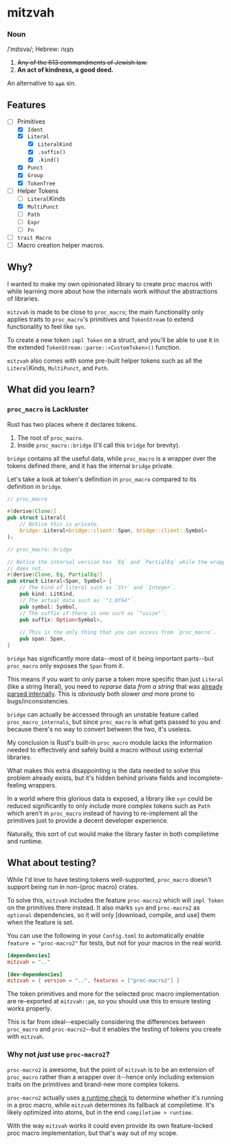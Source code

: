 # mitzvah

### Noun

/ˈmɪtsvə/; Hebrew: מִצְוָה

1. ~~Any of the 613 commandments of Jewish law.~~
2. **An act of kindness, a good deed.**

An alternative to ~~`syn`~~ sin.

## Features

- [ ] Primitives
  - [x] `Ident`
  - [x] `Literal`
    - [x] `LiteralKind`
    - [x] `.suffix()`
    - [x] `.kind()`
  - [x] `Punct`
  - [x] `Group`
  - [x] `TokenTree`
- [ ] Helper Tokens
  - [ ] `Literal`Kinds
  - [x] `MultiPunct`
  - [ ] `Path`
  - [ ] `Expr`
  - [ ] `Fn`
- [ ] `trait Macro`
- [ ] Macro creation helper macros.

## Why?

I wanted to make my own opinionated library to create proc macros with 
while learning more about how the internals work without the abstractions 
of libraries.

`mitzvah` is made to be close to `proc_macro`; the main functionality only 
applies traits to `proc_macro`'s primitives and `TokenStream` to extend 
functionality to feel like `syn`.

To create a new token `impl Token` on a struct, and you'll be able to use 
it in the extended `TokenStream::parse::<CustomToken>()` function.

`mitzvah` also comes with some pre-built helper tokens such as all the 
`Literal`Kinds, `MultiPunct`, and `Path`.

## What did you learn?

### `proc_macro` is Lackluster

Rust has two places where it declares tokens.

1. The root of `proc_macro`.
2. Inside `proc_macro::bridge` (I'll call this `bridge` for brevity).

`bridge` contains all the useful data, while `proc_macro` is a wrapper 
over the tokens defined there, and it has the internal `bridge` private.

Let's take a look at token's definition in `proc_macro` compared to 
its definition in `bridge`.

```rs
// proc_macro

#[derive(Clone)]
pub struct Literal(
	// Notice this is private.
	bridge::Literal<bridge::client::Span, bridge::client::Symbol>
);

// proc_macro::bridge

// Notice the internal version has `Eq` and `PartialEq` while the wrapper 
// does not.
#[derive(Clone, Eq, PartialEq)]
pub struct Literal<Span, Symbol> {
	// The kind of literal such as `Str` and `Integer`.
	pub kind: LitKind,
	// The actual data such as `"1.0f64"`. 
	pub symbol: Symbol,
	// The suffix if there is one such as `"usize"`.
	pub suffix: Option<Symbol>,
	
	// This is the only thing that you can access from `proc_macro`.
	pub span: Span,
}
```

`bridge` has significantly more data--most of it being important parts--but 
`proc_macro` only exposes the `Span` from it.

This means if you want to only parse a token more specific than just 
`Literal` (like a string literal), you need to *reparse* data *from a 
string* that was <u>already parsed internally</u>. This is obviously 
both slower *and* more prone to bugs/inconsistencies.

`bridge` can actually be accessed through an unstable feature called 
`proc_macro_internals`, but since `proc_macro` is what gets passed to you 
and because there's no way to convert between the two, it's useless.

My conclusion is Rust's built-in `proc_macro` module lacks the information 
needed to effectively and safely build a macro without using external 
libraries.

What makes this extra disappointing is the data needed to solve this 
problem already exists, but it's hidden behind private fields and 
incomplete-feeling wrappers.

In a world where this glorious data is exposed, a library like `syn` could 
be reduced significantly to only include more complex tokens such as 
`Path` which aren't in `proc_macro` instead of having to re-implement all 
the primitives just to provide a decent developer experience.

Naturally, this sort of cut would make the library faster in both 
compiletime and runtime.

## What about testing?

While I'd love to have testing tokens well-supported, `proc_macro` doesn't 
support being run in non-{proc macro} crates.

To solve this, `mitzvah` includes the feature `proc-macro2` which will 
`impl Token` on the primitives there instead. It also marks `syn` and 
`proc-macro2` as `optional` dependencies, so it will only [download, 
compile, and use] them when the feature is set.

You can use the following in your `Config.toml` to automatically enable
`feature = "proc-macro2"` for tests, but not for your macros in the real 
world.
```toml
[dependencies]
mitzvah = ".."

[dev-dependencies]
mitzvah = { version = "..", features = ["proc-macro2"] }
```

The token primitives and more for the selected proc macro implementation are 
re-exported at `mitzvah::pm`, so you should use this to ensure testing 
works properly.

This is far from ideal--especially considering the differences between 
`proc_macro` and `proc-macro2`--but it enables the testing of tokens you 
create with `mitzvah`.

### Why not *just* use `proc-macro2`?

`proc-macro2` is awesome, but the point of `mitzvah` is to be an extension 
of `proc_macro` rather than a wrapper over it--hence only including 
extension traits on the primitives and brand-new more complex tokens.

`proc-macro2` actually uses 
[a runtime check](https://docs.rs/proc-macro2/1.0.69/src/proc_macro2/detection.rs.html#7-16) 
to determine whether it's running in a proc macro, while `mitzvah` 
determines its fallback at compiletime. It's likely optimized into atoms, 
but in the end `compiletime > runtime`.

With the way `mitzvah` works it could even provide its own feature-locked 
proc macro implementation, but that's way out of my scope.
